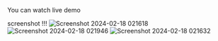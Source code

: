You can watch live demo 


screenshot !!!
![Screenshot 2024-02-18 021618](https://github.com/Sameeruranw/ambo_blog/assets/110217057/32e00ed9-614d-4b1a-a79e-923fdec12e4d)
![Screenshot 2024-02-18 021946](https://github.com/Sameeruranw/ambo_blog/assets/110217057/2048cd31-b7d4-4dbf-8678-219d59582657)
![Screenshot 2024-02-18 021632](https://github.com/Sameeruranw/ambo_blog/assets/110217057/e3ec8f3c-940f-4a95-b3d5-73cbe12bff9d)
